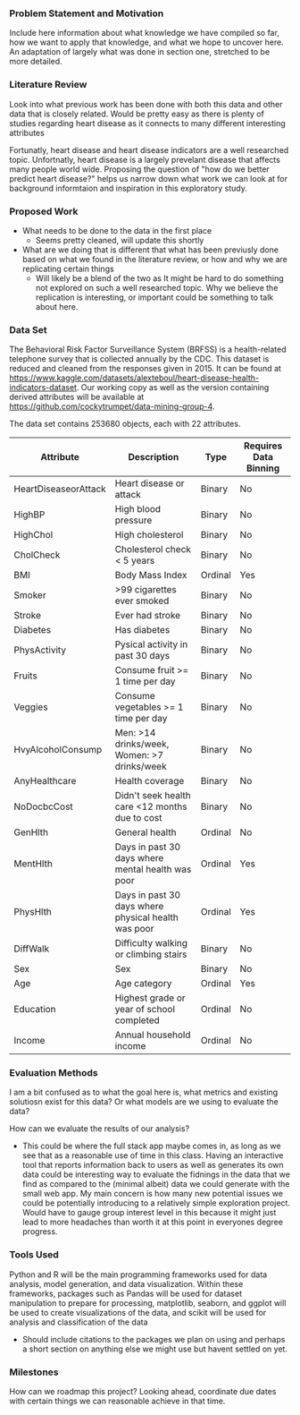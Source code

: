 ### Problem Statement and Motivation
Include here information about what knowledge we have compiled so far, how we want to apply that knowledge, and what we hope to uncover here. An adaptation of largely what was done in section one, stretched to be more detailed.

### Literature Review
Look into what previous work has been done with both this data and other data that is closely related. Would be pretty easy as there is plenty of studies regarding heart disease as it connects to many different interesting attributes

Fortunatly, heart disease and heart disease indicators are a well researched topic. Unfortnatly, heart disease is a largely prevelant disease that affects many people world wide. Proposing the question of "how do we better predict heart disease?" helps us narrow down what work we can look at for background informtaion and inspiration in this exploratory study.

### Proposed Work
- What needs to be done to the data in the first place
	- Seems pretty cleaned, will update this shortly
- What are we doing that is different that what has been previusly done based on what we found in the literature review, or how and why we are replicating certain things
	- Will likely be a blend of the two as It might be hard to do something not explored on such a well researched topic. Why we believe the replication is interesting, or important could be something to talk about here.

### Data Set

The Behavioral Risk Factor Surveillance System (BRFSS) is a health-related telephone survey that is collected annually by the CDC. This dataset is reduced and cleaned from the responses given in 2015. It can be found at https://www.kaggle.com/datasets/alexteboul/heart-disease-health-indicators-dataset. Our working copy as well as the version containing derived attributes will be available at https://github.com/cockytrumpet/data-mining-group-4.


The data set contains 253680 objects, each with 22 attributes.

| Attribute | Description | Type | Requires Data Binning |
|-|-|-|-|
HeartDiseaseorAttack | Heart disease or attack | Binary | No |
HighBP | High blood pressure | Binary | No |
HighChol | High cholesterol | Binary | No |
CholCheck | Cholesterol check < 5 years | Binary | No |
BMI | Body Mass Index | Ordinal | Yes |
Smoker | >99 cigarettes ever smoked | Binary | No |
Stroke | Ever had stroke | Binary | No |
Diabetes | Has diabetes | Binary | No |
PhysActivity | Pysical activity in past 30 days | Binary | No |
Fruits | Consume fruit >= 1 time per day | Binary | No |
Veggies | Consume vegetables >= 1 time per day | Binary | No |
HvyAlcoholConsump | Men: >14 drinks/week, Women: >7 drinks/week | Binary | No |
AnyHealthcare | Health coverage | Binary | No |
NoDocbcCost | Didn't seek health care <12 months due to cost | Binary | No |
GenHlth | General health | Ordinal | No |
MentHlth | Days in past 30 days where mental health was poor | Ordinal | Yes |
PhysHlth | Days in past 30 days where physical health was poor | Ordinal | Yes |
DiffWalk | Difficulty walking or climbing stairs | Binary | No |
Sex | Sex | Binary | No |
Age | Age category | Ordinal | Yes |
Education | Highest grade or year of school completed | Ordinal | No |
Income | Annual household income | Ordinal | No |



### Evaluation Methods
I am a bit confused as to what the goal here is, what metrics and existing solutiosn exist for this data? Or what models are we using to evaluate the data?

How can we evaluate the results of our analysis? 
- This could be where the full stack app maybe comes in, as long as we see that as a reasonable use of time in this class. Having an interactive tool that reports information back to users as well as generates its own data could be interesting way to evaluate the fidnings in the data that we find as compared to the (minimal albeit) data we could generate with the small web app. My main concern is how many new potential issues we could be potentially introducing to a relatively simple exploration project. Would have to gauge group interest level in this because it might just lead to more headaches than worth it at this point in everyones degree progress.

### Tools Used
Python and R will be the main programming frameworks used for data analysis, model generation, and data visualization. Within these frameworks, packages such as Pandas will be used for dataset manipulation to prepare for processing, matplotlib, seaborn, and ggplot will be used to create visualizations of the data, and scikit will be used for analysis and classification of the data
- Should include citations to the packages we plan on using and perhaps a short section on anything else we might use but havent settled on yet.

### Milestones
How can we roadmap this project? Looking ahead, coordinate due dates with certain things we can reasonable achieve in that time.

